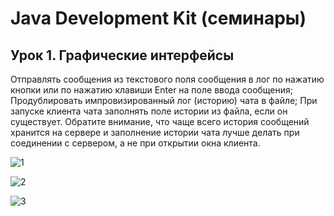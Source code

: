 # Java Development Kit (семинары)

## Урок 1. Графические интерфейсы


Отправлять сообщения из текстового поля сообщения в лог
по нажатию кнопки или по нажатию клавиши Enter на поле ввода сообщения;
Продублировать импровизированный лог (историю) чата в файле;
При запуске клиента чата заполнять поле истории из файла, если он существует. Обратите внимание, что чаще всего история сообщений хранится на сервере
и заполнение истории чата лучше делать при соединении с сервером, а не при открытии окна клиента.


![1](https://github.com/yurkovawika/Java_Development_Kit/assets/102153972/3358b69f-cd6c-46b4-8ee1-dfb68fccf821)

![2](https://github.com/yurkovawika/Java_Development_Kit/assets/102153972/a236a716-2e75-47d4-a879-064d2115a0e5)

![3](https://github.com/yurkovawika/Java_Development_Kit/assets/102153972/1ecaffe7-a286-45bd-8d17-d210d3c9ee57)
